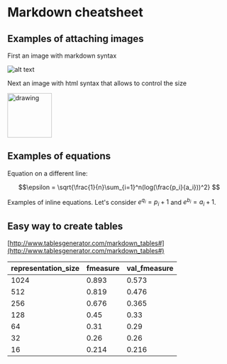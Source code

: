 # Markdown cheatsheet

## Examples of attaching images

First an image with markdown syntax

![alt text](https://www.kaggle.com/static/images/site-logo.png "Metric used in the challenge")

Next an image with html syntax that allows to control the size

<img src="https://www.kaggle.com/static/images/site-logo.png" alt="drawing" width="100"/>

## Examples of equations

Equation on a different line:

$$\epsilon = \sqrt{\frac{1}{n}\sum_{i=1}^n(log(\frac{p_i}{a_i}))^2} $$

Examples of inline equations. Let's consider $e^{q_i} = p_i + 1$ and $e^{b_i} = a_i + 1$.

## Easy way to create tables

[http://www.tablesgenerator.com/markdown_tables#](http://www.tablesgenerator.com/markdown_tables#)

| representation_size | fmeasure | val_fmeasure |
|---------------------|----------|--------------|
| 1024                | 0.893    | 0.573        |
| 512                 | 0.819    | 0.476        |
| 256                 | 0.676    | 0.365        |
| 128                 | 0.45     | 0.33         |
| 64                  | 0.31     | 0.29         |
| 32                  | 0.26     | 0.26         |
| 16                  | 0.214    | 0.216        |